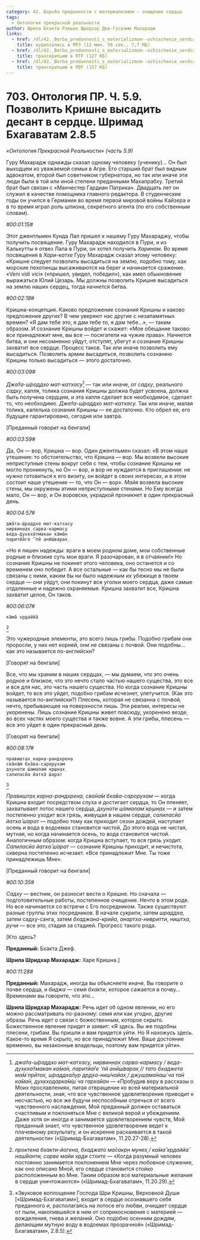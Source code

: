 ```yaml
---
category: 42. Борьба преданности с материализмом — очищение сердца
tags:
  - Онтология прекрасной реальности
author: Шрила Бхакти Ракшак Шридхар Дев-Госвами Махарадж
links:
  - href: /dl/42._Borba_predannosti_s_materializmom--ochischenie_serdca/703_OntologiyaPR_5.9_SridharMj_Pozvolit_Krishne_vysadit_desant_v_serdce_Shrimad_Bhagavatam_2.8.5.mp3
    title: аудиозапись в MP3 (12 мин. 56 сек., 7,7 МБ)
  - href: /dl/42._Borba_predannosti_s_materializmom--ochischenie_serdca/703_OntologiyaPR_5.9_SridharMj_Pozvolit_Krishne_vysadit_desant_v_serdce_Shrimad_Bhagavatam_2.8.5.rtf
    title: транскрипцию в RTF (127 КБ)
  - href: /dl/42._Borba_predannosti_s_materializmom--ochischenie_serdca/703_OntologiyaPR_5.9_SridharMj_Pozvolit_Krishne_vysadit_desant_v_serdce_Shrimad_Bhagavatam_2.8.5.pdf
    title: транскрипцию в PDF (157 КБ)
---
```


# 703. Онтология ПР. Ч. 5.9. Позволить Кришне высадить десант в сердце. Шримад Бхагаватам 2.8.5

*«Онтология Прекрасной Реальности» (часть 5.9)*

Гуру Махарадж однажды сказал одному человеку (ученику)… Он был выходцем из уважаемой семьи в Агре. Его старший брат был видным адвокатом, второй был советником губернатора, но так или иначе эти люди были в той или иной степени преданными Махапрабху. Третий брат был связан с «Манчестер Гардиан Патрика». Двадцать лет он служил в качестве помощника главного редактора. В студенческие годы он учился в Германии во время первой мировой войны Кайзера и в то время играл роль шпиона, секретного агента (по его собственным словам).

*#00:01:15#*

Этот джентльмен Кунда Лал пришел к нашему Гуру Махараджу, чтобы получить посвящение. Гуру Махарадж находился в Пури, и из Калькутты я отвез Лала в Пури, он хотел получить *Харинам*. Во время посвящения в *Хари-катхе* Гуру Махарадж сказал этому человеку: «Кришне следует позволить высадиться на землю, подобно тому, как морские пехотинцы высаживаются на берег и начинается сражение. «Veni vidi vici» («пришел, увидел, победил»), как имел обыкновение выражаться Юлий Цезарь. Мы должны позволить Кришне высадиться на землю наших сердец, тогда начнется битва.

*#00:02:18#*

Кришна-концепция. Каково предложение сознания Кришны и каково предложение других? В чем уверяют нас другие с незапамятных времен? «Я дам тебе это, я дам тебе то, я дам тебе…», — таким образом. И сознание Кришны войдет и скажет: «Мое обещание таково: все принадлежит мне, вы все — посягатели на чужие права». Начнется битва, и они несомненно уйдут, отступят, убегут и сознание Кришны захватит все сердце. Процесс таков. Так или иначе позволить ему высадиться. Позволить армии высадиться, позволить сознанию Кришны только высадиться — этого достаточно.

*#00:03:09#*

*Джа̄та-ш́раддхо мат-катхасу*[^_ftn1] — так или иначе, от *садху*, реального *садху*, капля, толика сознания Кришны должна будет усвоена, должна быть получена сердцем, и эта капля сделает все необходимое, сделает то, что необходимо. *Джа̄та-ш́раддхо мат-катхасу.* Так или иначе, малая толика, капелька сознания Кришны — ее достаточно. Кто обрел ее, его будущее гарантировано, сегодня или завтра.

[Преданный говорит на бенгали]

*#00:03:59#*

Да, Он — вор, Кришна — вор. Один джентльмен сказал: «В этом наше утешение: то обстоятельство, что Кришна — вор. Мы возвели высокие неприступные стены вокруг себя с тем, чтобы сознание Кришны не могло проникнуть, но Он — вор, и вор не нуждается в приглашении: не нужно готовиться к его визиту, он войдет в своих интересах, и в этом состоит наше утешение — то, что Он — вор». *Майя* возвела высокие стены, мы окружены этими неприступными стенами. Но Ему всегда мало, Он — вор, и Он воровски, украдкой проникнет в один прекрасный день.

*#00:04:57#*

    джа̄та-ш́раддхо мат-катхасу
    нирвин̣н̣ах̣ сарва-кармасу
    веда-дух̣кха̄тмакан ка̄ма̄н
    паритйа̄ге ‘пй анӣш́варах̣

«Но я лишен надежды: враги в моем родном доме, мои собственные родные и близкие суть мои враги. Я разочарован, я в отчаянии!» Но сознание Кришны не покинет этого человека, оно останется и со временем оно победит. А все остальные — как бы тесно мы не были связаны с ними, каким бы ни было надежным их убежище в твоем сердце — они уйдут, они покинут все уголки моего сердца, даже самые отдаленные и надежно охраняемые. Кришна захватит все, Кришна захватит целое, Он таков.

*#00:06:07#*

    ка̄ма̄ хр̣даййа̄
[^_ftn2]

Это чужеродные элементы, это всего лишь грибы. Подобно грибам они проросли, у них нет корней, они не связаны с почвой. Они подобны… как это называется по-английски?

[Говорят на бенгали]

Все, что мы храним в наших сердцах, — мы думаем, что это очень родное и близкое, что это нечто стало частью нашего существа, это все и вся для нас, это часть нашего существа. Но когда сознание Кришны войдет, то все это уйдет, подобно грибам исчезнет, улетучится. (Как это называется по-английски?) Плесень, которая не связанна с почвой, нечто, пребывающее на поверхности лишь. Эти реалии, интересы не укоренены. Лишь сознание Кришны живет повсюду, укоренено везде, во всех частях моего существа и также вовне. А эти грибы, плесень — все это уйдет в один прекрасный день.

[Говорят на бенгали]

*#00:08:17#*

    правишт̣ах̣ карн̣а-рандхрен̣а
    сва̄на̄м̇ бха̄ва-сарорухам
    дхуноти ш́амалам̇ кр̣шн̣ах̣
    салиласйа йатха̄ ш́арат
[^_ftn3]

*Правишт̣ах̣ карн̣а-рандхрен̣а, сва̄на̄м̇ бха̄ва-сарорухам* — когда Кришна входит посредством слуха и достигает сердца, то Он пленяет, захватывает лотос нашего сердца, *дхуноти ш́амалам́ кр̣шн̣ах̣* — и затем постепенно уходит вся грязь, живущая в нашем сердце, *салиласйа йатха̄ ш́арат* — подобно тому как приходит сезон дождей, наступает осень и вода в водоемах становится чистой, До этого вода не чистая, мутная, но когда начинается осень, то вода становится чистой. Аналогичным образом: когда Кришна вступает, то вся грязь уходит. *Салиласйа йатха̄ ш́арат* — сознание Кришны приходит, и нечистота, скверна постепенно исчезает. «Все принадлежит Мне. Ты тоже принадлежишь Мне».

[Преданный говорит на бенгали]

*#00:10:35#*

*Садху* — вестник, он разносит вести о Кришне. Но сначала — подготовительные работы, постепенное очищение. Нечто в этом роде. Но все начинается со встречи с Его посредником. Также существуют разные группы этих посредников. В начале *сукрити*, затем *шраддха*, затем садху-санга, затем *бхаджана-крийа*, *анартха-нивритти*, *ништха*, *ручи* — все это, стадия за стадией. Прогресс такого рода.

[Кто здесь?

**Преданный:** Бхакта Джеф.

**Шрила Шридхар Махарадж:** Харе Кришна.]

*#00:11:28#*

**Преданный:** Махарадж, иногда вы объясняете иначе. Вы говорите о почве сердца, и *биджа* — семя *бхакти*, которое сажается в почву… Временами вы говорите, что это…

**Шрила Шридхар Махарадж:** Речь идет об одном явлении, но его можно рассматривать по-разному: семя или как угодно, другие образы. Речь идет о связи с божественным, которое скрыто. Божественное явление придет и заявит: «Я здесь. Вы же подобны плесени, грибам. Вы пришли и вам придется уйти. Но Я нахожусь здесь. Какое-то время Я скрыто, но все принадлежит Мне. Ваше достояние временно, вы незаконные владельцы, поэтому вам придется уйти».



[^_ftn1]: *джа̄та-ш́раддхо мат-катхасу, нирвин̣н̣ах̣ сарва-кармасу / веда-дух̣кха̄тмакан ка̄ма̄н, паритйа̄ге ‘пй анӣш́варах̣ // тато бхаджета ма̄м̇ прӣтах̣, ш́раддха̄лур др̣д̣ха-ниш́чайах̣ / джуш̣ама̄наш́ ча та̄н ка̄ма̄н, дух̣кходарка̄м̇ш́ ча гархайан* — «Пробудив веру в рассказы о Моих прославлениях, питая отвращение ко всей материальной деятельности, зная, что все чувственное удовлетворение приводит к несчастью, но все же будучи неспособным отречься от всего чувственного наслаждения, Мой преданный должен оставаться счастливым и поклоняться Мне с великой верой и убеждением. Даже хотя он иногда и занимается удовлетворением чувств, Мой преданный знает, что чувственное удовлетворение ведет к плачевному результату, и он искренне раскаивается в такой деятельности» («Шримад-Бхагаватам», 11.20.27-28).

[^_ftn2]: *проктена бхакти-йогена, бхаджато ма̄сакр̣н мунех̣ / ка̄ма̄ хр̣даййа̄ наш́йанти, сарве майи хр̣ди стхите* — «Когда разумный человек постоянно занимается поклонением Мне через любовное служение, как оно описано Мной, его сердце становится стойко расположенным во Мне. Таким образом все материальные желания в сердце уничтожаются» («Шримад-Бхагаватам», 11.20.29).

[^_ftn3]: «Звуковое воплощение Господа Шри Кришны, Верховной Души [«Шримад-Бхагаватам»], входит в сердце осознавшего себя преданного и, располагаясь на лотосе его любви, очищает сердце от пыли, накопившейся в нем от соприкосновения с материей — вожделения, гнева и желаний. Оно подобно осенним дождям, делающим мутную воду в водоемах прозрачной» («Шримад-Бхагаватам», 2.8.5).


